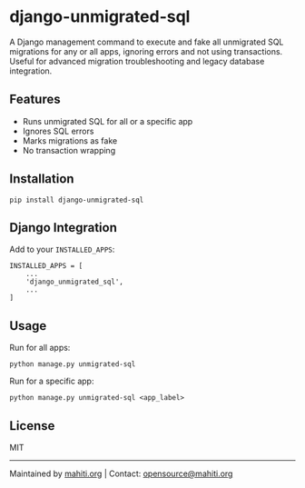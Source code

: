 # django-unmigrated-sql

A Django management command to execute and fake all unmigrated SQL migrations for any or all apps, ignoring errors and not using transactions. Useful for advanced migration troubleshooting and legacy database integration.

## Features
- Runs unmigrated SQL for all or a specific app
- Ignores SQL errors
- Marks migrations as fake
- No transaction wrapping

## Installation

    pip install django-unmigrated-sql

## Django Integration

Add to your `INSTALLED_APPS`:

    INSTALLED_APPS = [
        ...
        'django_unmigrated_sql',
        ...
    ]

## Usage

Run for all apps:

    python manage.py unmigrated-sql

Run for a specific app:

    python manage.py unmigrated-sql <app_label>

## License

MIT

---

Maintained by [mahiti.org](https://mahiti.org) | Contact: opensource@mahiti.org 